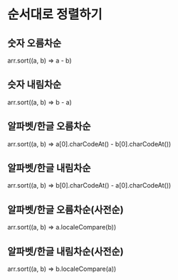 # 순서대로 정렬하기

## 숫자 오름차순

arr.sort((a, b) => a - b)

## 슷자 내림차순

arr.sort((a, b) => b - a)

## 알파벳/한글 오름차순

arr.sort((a, b) => a[0].charCodeAt() - b[0].charCodeAt())

## 알파벳/한글 내림차순

arr.sort((a, b) => b[0].charCodeAt() - a[0].charCodeAt())

## 알파벳/한글 오름차순(사전순)

arr.sort((a, b) => a.localeCompare(b))

## 알파벳/한글 내림차순(사전순)

arr.sort((a, b) => b.localeCompare(a))
